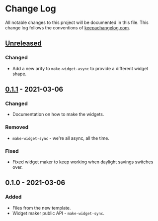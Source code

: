 # Change Log
All notable changes to this project will be documented in this file. This change log follows the conventions of [keepachangelog.com](http://keepachangelog.com/).

## [Unreleased]
### Changed
- Add a new arity to `make-widget-async` to provide a different widget shape.

## [0.1.1] - 2021-03-06
### Changed
- Documentation on how to make the widgets.

### Removed
- `make-widget-sync` - we're all async, all the time.

### Fixed
- Fixed widget maker to keep working when daylight savings switches over.

## 0.1.0 - 2021-03-06
### Added
- Files from the new template.
- Widget maker public API - `make-widget-sync`.

[Unreleased]: https://github.com/your-name/super-rss/compare/0.1.1...HEAD
[0.1.1]: https://github.com/your-name/super-rss/compare/0.1.0...0.1.1
